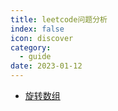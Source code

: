 ```yaml
---
title: leetcode问题分析
index: false
icon: discover
category:
  - guide
date: 2023-01-12
---
```



- [旋转数组](旋转数组.md)
